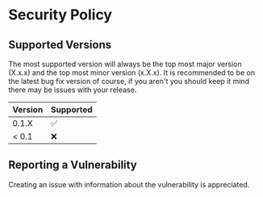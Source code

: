 # Security Policy

## Supported Versions
The most supported version will always be the top most major version (X.x.x) and the top most minor version (x.X.x). It is recommended to be on the latest bug fix version of course, if you aren't you should keep it mind there may be issues with your release.


| Version | Supported          |
| ------- | ------------------ |
| 0.1.X   | :white_check_mark: |
| < 0.1   | :x:                |

## Reporting a Vulnerability

Creating an issue with information about the vulnerability is appreciated.
